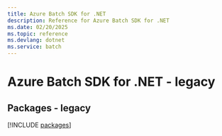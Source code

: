 ```yaml
---
title: Azure Batch SDK for .NET
description: Reference for Azure Batch SDK for .NET
ms.date: 02/20/2025
ms.topic: reference
ms.devlang: dotnet
ms.service: batch
---
```

# Azure Batch SDK for .NET - legacy
## Packages - legacy
[!INCLUDE [packages](batch-index.md)]